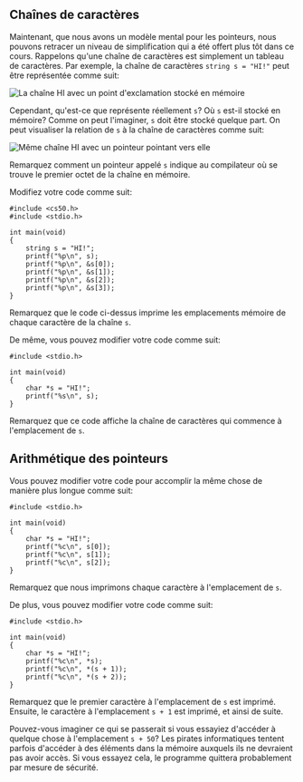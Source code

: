 Chaînes de caractères
---------------------

Maintenant, que nous avons un modèle mental pour les pointeurs, nous pouvons retracer un niveau de simplification qui a été offert plus tôt dans ce cours. Rappelons qu'une chaîne de caractères est simplement un tableau de caractères. Par exemple, la chaîne de caractères `string s = "HI!"` peut être représentée comme suit:

![La chaîne HI avec un point d'exclamation stocké en mémoire](https://cs50.harvard.edu/x/2023/notes/4/cs50Week4Slide085.png "hi")

Cependant, qu'est-ce que représente réellement `s`? Où `s` est-il stocké en mémoire? Comme on peut l'imaginer, `s` doit être stocké quelque part. On peut visualiser la relation de `s` à la chaîne de caractères comme suit:

![Même chaîne HI avec un pointeur pointant vers elle](https://cs50.harvard.edu/x/2023/notes/4/cs50Week4Slide086.png "hi pointer")

Remarquez comment un pointeur appelé `s` indique au compilateur où se trouve le premier octet de la chaîne en mémoire.

Modifiez votre code comme suit:

    #include <cs50.h>
    #include <stdio.h>
    
    int main(void)
    {
        string s = "HI!";
        printf("%p\n", s);
        printf("%p\n", &s[0]);
        printf("%p\n", &s[1]);
        printf("%p\n", &s[2]);
        printf("%p\n", &s[3]);
    }
    
Remarquez que le code ci-dessus imprime les emplacements mémoire de chaque caractère de la chaîne `s`.

De même, vous pouvez modifier votre code comme suit:

    #include <stdio.h>
    
    int main(void)
    {
        char *s = "HI!";
        printf("%s\n", s);
    }
    
Remarquez que ce code affiche la chaîne de caractères qui commence à l'emplacement de `s`.

Arithmétique des pointeurs
--------------------------

Vous pouvez modifier votre code pour accomplir la même chose de manière plus longue comme suit:

    #include <stdio.h>
    
    int main(void)
    {
        char *s = "HI!";
        printf("%c\n", s[0]);
        printf("%c\n", s[1]);
        printf("%c\n", s[2]);
    }
    
Remarquez que nous imprimons chaque caractère à l'emplacement de `s`.

De plus, vous pouvez modifier votre code comme suit:

    #include <stdio.h>
    
    int main(void)
    {
        char *s = "HI!";
        printf("%c\n", *s);
        printf("%c\n", *(s + 1));
        printf("%c\n", *(s + 2));
    }
    
Remarquez que le premier caractère à l'emplacement de `s` est imprimé. Ensuite, le caractère à l'emplacement `s + 1` est imprimé, et ainsi de suite.

Pouvez-vous imaginer ce qui se passerait si vous essayiez d'accéder à quelque chose à l'emplacement `s + 50`? Les pirates informatiques tentent parfois d'accéder à des éléments dans la mémoire auxquels ils ne devraient pas avoir accès. Si vous essayez cela, le programme quittera probablement par mesure de sécurité.